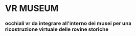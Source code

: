 # VR MUSEUM
### occhiali vr da integrare all'interno dei musei per una ricostruzione virtuale delle rovine storiche
